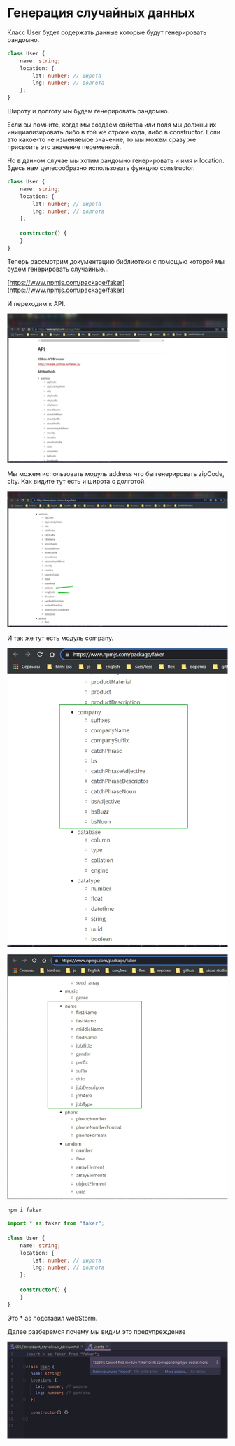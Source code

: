 # Генерация случайных данных

Класс User будет содержать данные которые будут генерировать рандомно.

```ts
class User {
    name: string;
    location: {
        lat: number; // широта
        lng: number; // долгота
    };
}

```

Широту и долготу мы будем генерировать рандомно.

Если вы помните, когда мы создаем свйства или поля мы должны их инициализировать либо в той же строке кода, либо в
constructor. Если это какое-то не изменяемое значение, то мы можем сразу же присвоить это значение переменной.

Но в данном случае мы хотим рандомно генерировать и имя и location. Здесь нам целесообразно использовать функцию
constructor.

```ts
class User {
    name: string;
    location: {
        lat: number; // широта
        lng: number; // долгота
    };

    constructor() {
    }
}

```

Теперь рассмотрим документацию библиотеки с помощью которой мы будем генерировать случайные...

[https://www.npmjs.com/package/faker](https://www.npmjs.com/package/faker)

И переходим к API.

![](img/001.jpg)

Мы можем использовать модуль address что бы генерировать zipCode, city. Как видите тут есть и широта с долготой.

![](img/002.jpg)

И так же тут есть модуль company.

![](img/003.jpg)

![](img/004.jpg)

```shell
npm i faker
```

```ts
import * as faker from "faker";

class User {
    name: string;
    location: {
        lat: number; // широта
        lng: number; // долгота
    };

    constructor() {
    }
}

```

Это * as подставил webStorm.

Далее разберемся почему мы видим это предупреждение

![](img/005.jpg)
